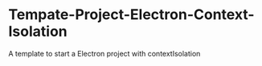 # Tempate-Project-Electron-Context-Isolation
A template to start a Electron project with contextIsolation
